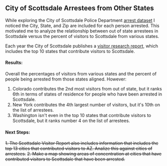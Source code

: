 ## City of Scottsdale Arrestees from Other States

While exploring the City of Scottsdale Police Department [arrest dataset](http://data.scottsdaleaz.gov/dataset/police-departmental-arrest-data) I noticed the City, State, and Zip are included for each person arrested.  This motivated me to analyze the relationship between out of state arrestees in Scottsdale versus the percent of visitors to Scottsdale from various states.  

Each year the City of Scottsdale publishes a [visitor research report](https://www.scottsdaleaz.gov/Assets/ScottsdaleAZ/Tourism+Reports/2018+Visitor+Report+Longwoods.pdf), which includes the top 10 states that contribute visitors to Scottsdale.  

#### Results:

Overall the percentages of visitors from various states and the percent of people being arrested from those states aligned.  However:
1. Colorado contributes the 2nd most visitors from out of state, but it ranks 6th in terms of states of residence for people who have been arrested in Scottsdale.  
2. New York contributes the 4th largest number of visitors, but it's 10th on the list of arrestees.  
3. Washington isn't even in the top 10 states that contribute visitors to Scottsdale, but it ranks number 4 on the list of arrestees.

#### Next Steps:
~~1. The Scottsdale Visitor Report also includes information that includes the top 13 cities that contributed visitors to AZ.  Analize this against cities of arrestees.~~
~~2. Make a map showing areas of concentration at cities that have contributed visitors to Scottsdale that have been arrested.~~
